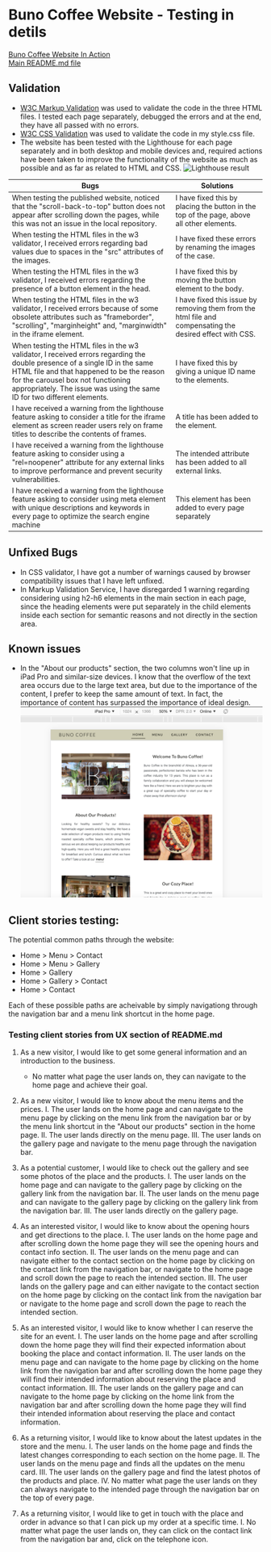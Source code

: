 # Buno Coffee Website - Testing in detils

[Buno Coffee Website In Action]()            
[Main README.md file](README.md)

## Validation

- [W3C Markup Validation](https://validator.w3.org/#validate_by_uri) was used to validate the code in the three HTML files. I tested each page separately, debugged the errors and at the end, they have all passed with no errors.
- [W3C CSS Validation](https://jigsaw.w3.org/css-validator/#validate_by_uri) was used to validate the code in my style.css file.
- The website has been tested with the Lighthouse for each page separately and in both desktop and mobile devices and, required actions have been taken to improve the functionality of the website as much as possible and as far as related to HTML and CSS.
![Lighthouse result]()

| Bugs | Solutions |
| ----------- | ----------- |
| When testing the published website, noticed that the "scroll-back-to-top" button does not appear after scrolling down the pages, while this was not an issue in the local repository. |  I have fixed this by placing the button in the top of the page, above all other elements.
| When testing the HTML files in the w3 validator, I received errors regarding bad values due to spaces in the "src" attributes of the images.| I have fixed these errors by renaming the images of the case. |
|When testing the HTML files in the w3 validator, I received errors regarding the presence of a button element in the head.  | I have fixed this by moving the button element to the body. |
| When testing the HTML files in the w3 validator, I received errors because of some obsolete attributes such as "frameborder", "scrolling", "marginheight" and, "marginwidth" in the iframe element. | I have fixed this issue by removing them from the html file and compensating the desired effect with CSS. |
| When testing the HTML files in the w3 validator, I received errors regarding the double presence of a single ID in the same HTML file and that happened to be the reason for the carousel box not functioning appropriately. The issue was using the same ID for two different elements. | I have fixed this by giving a unique ID name to the elements. |
| I have received a warning from the lighthouse feature asking to consider a title for the iframe element as screen reader users rely on frame titles to describe the contents of frames. | A title has been added to the element. |
|  I have received a warning from the lighthouse feature asking to consider using a "rel=noopener" attribute for any external links to improve performance and prevent security vulnerabilities.| The intended attribute has been added to all external links. |
| I have received a warning from the lighthouse feature asking to consider using meta element with unique descriptions and keywords in every page to optimize the search engine machine | This element has been added to every page separately |

             
## Unfixed Bugs
- In CSS validator, I have got a number of warnings caused by browser compatibility issues that I have left unfixed.
- In Markup Validation Service, I have disregarded 1 warning regarding considering using h2-h6 elements in the main section in each page, since the heading elements were put separately in the child elements inside each section for semantic reasons and not directly in the section area.

## Known issues
- In the "About our products" section, the two columns won't line up in iPad Pro and similar-size devices. I know that the overflow of the text area occurs due to the large text area, but due to the importance of the content, I prefer to keep the same amount of text.
In fact, the importance of content has surpassed the importance of ideal design.
![Image of overflow](wireframes/screenshots/Ipad-pro-homepage.png)


## Client stories testing:

The potential common paths through the website:

- Home > Menu > Contact
- Home > Menu > Gallery
- Home > Gallery
- Home > Gallery > Contact
- Home > Contact

Each of these possible paths are acheivable by simply navigationg through the navigation bar and a menu link shortcut in the home page.

### Testing client stories from UX section of README.md

1. As a new visitor, I would like to get some general information and an introduction to the business.

      * No matter what page the user lands on, they can navigate to the home page and achieve their goal.


2. As a new visitor, I would like to know about the menu items and the prices.
     I. The user lands on the home page and can navigate to the menu page by clicking on the menu link from the navigation bar or by the menu link shortcut in the "About our products" section in the home page.
     II. The user lands directly on the menu page.
     III. The user lands on the gallery page and navigate to the menu page through the navigation bar.


3. As a potential customer, I would like to check out the gallery and see some photos of the place and the products.
     I. The user lands on the home page and can navigate to the gallery page by clicking on the gallery link from the navigation bar.
     II. The user lands on the menu page and can navigate to the gallery page by clicking on the gallery link from the navigation bar.
     III. The user lands directly on the gallery page.

4. As an interested visitor, I would like to know about the opening hours and get directions to the place.
     I. The user lands on the home page and after scrolling down the home page they will see the opening hours and contact info section.
     II. The user lands on the menu page and can navigate either to the contact section on the home page by clicking on the contact link from the navigation bar, or navigate to the home page and scroll down the page to reach the intended section.
     III. The user lands on the gallery page and can either navigate to the contact section on the home page by clicking on the contact link from the navigation bar or navigate to the home page and scroll down the page to reach the intended section.


5. As an interested visitor, I would like to know whether I can reserve the site for an event.
     I. The user lands on the home page and after scrolling down the home page they will find their expected information about booking the place and contact information.
     II. The user lands on the menu page and can navigate to the home page by clicking on the home link from the navigation bar and after scrolling down the home page they will find their intended information about reserving the place and contact information.
     III. The user lands on the gallery page and can navigate to the home page by clicking on the home link from the navigation bar and after scrolling down the home page they will find their intended information about reserving the place and contact information.

6. As a returning visitor, I would like to know about the latest updates in the store and the menu.
     I. The user lands on the home page and finds the latest changes corresponding to each section on the home page.
     II. The user lands on the menu page and finds all the updates on the menu card.
     III. The user lands on the gallery page and find the latest photos of the products and place.
     IV. No matter what page the user lands on they can always navigate to the intended page through the navigation bar on the top of every page.

7. As a returning visitor, I would like to get in touch with the place and order in advance so that I can pick up my order at a specific time.
    I. No matter what page the user lands on, they can click on the contact link from the navigation bar and, click on the telephone icon.
     